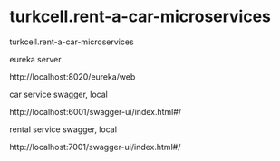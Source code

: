 # turkcell.rent-a-car-microservices
turkcell.rent-a-car-microservices

eureka server

http://localhost:8020/eureka/web

car service swagger, local

http://localhost:6001/swagger-ui/index.html#/

rental service swagger, local

http://localhost:7001/swagger-ui/index.html#/
